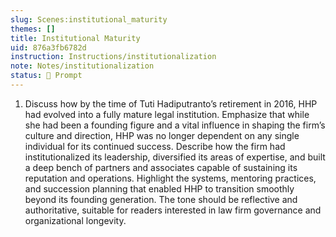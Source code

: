 ```yaml
---
slug: Scenes:institutional_maturity
themes: []
title: Institutional Maturity
uid: 876a3fb6782d
instruction: Instructions/institutionalization
note: Notes/institutionalization
status: 💬 Prompt
---
```

1.  Discuss how by the time of Tuti Hadiputranto’s retirement in 2016, HHP had evolved into a fully mature legal institution. Emphasize that while she had been a founding figure and a vital influence in shaping the firm’s culture and direction, HHP was no longer dependent on any single individual for its continued success. Describe how the firm had institutionalized its leadership, diversified its areas of expertise, and built a deep bench of partners and associates capable of sustaining its reputation and operations. Highlight the systems, mentoring practices, and succession planning that enabled HHP to transition smoothly beyond its founding generation. The tone should be reflective and authoritative, suitable for readers interested in law firm governance and organizational longevity.
